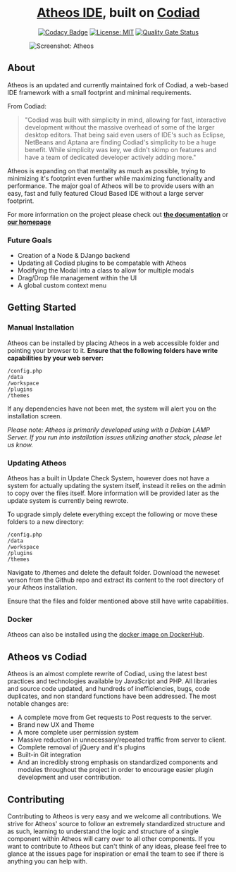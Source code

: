 <br/>
<div align="center">
    <h1><a href="https://atheos.io/">Atheos IDE</a>, built on <a href="http://codiad.com/">Codiad</a></h1>
</div>

<div align="center">

[![Codacy Badge](https://api.codacy.com/project/badge/Grade/2c36f9f63b294165b604193efb8cc058)](https://www.codacy.com/gh/Atheos/Atheos?utm_source=github.com&amp;utm_medium=referral&amp;utm_content=Atheos/Atheos&amp;utm_campaign=Badge_Grade)
[![License: MIT](https://img.shields.io/badge/License-MIT-yellow.svg)](https://opensource.org/licenses/MIT)
[![Quality Gate Status](https://sonarcloud.io/api/project_badges/measure?project=Atheos_Atheos&metric=alert_status)](https://sonarcloud.io/dashboard?id=Atheos_Atheos)

</div>


<div style='margin:0 auto;width:80%;'>

![Screenshot: Atheos](https://www.atheos.io/assets/images/atheos.png "Atheos")

</div>

## About
Atheos is an updated and currently maintained fork of Codiad, a web-based IDE framework with a small footprint and minimal requirements. 

From Codiad:
> "Codiad was built with simplicity in mind, allowing for fast, interactive development without the massive overhead of some of the larger desktop editors. That being said even users of IDE's such as Eclipse, NetBeans and Aptana are finding Codiad's simplicity to be a huge benefit. While simplicity was key, we didn't skimp on features and have a team of dedicated developer actively adding more."

Atheos is expanding on that mentality as much as possible, trying to minimizing it's footprint even further while maximizing functionality and performance. The major goal of Atheos will be to provide users with an easy, fast and fully featured Cloud Based IDE without a large server footprint.

For more information on the project please check out **[the documentation](https://www.atheos.io/docs)** or **[our homepage](http://www.atheos.io)**

### Future Goals
* Creation of a Node & DJango backend
* Updating all Codiad plugins to be compatable with Atheos
* Modifying the Modal into a class to allow for multiple modals
* Drag/Drop file management within the UI
* A global custom context menu

## Getting Started
### Manual Installation
Atheos can be installed by placing Atheos in a web accessible folder and pointing your browser to it.
**Ensure that the following folders have write capabilities by your web server:**
```
/config.php
/data
/workspace
/plugins
/themes
```
If any dependencies have not been met, the system will alert you on the installation screen.

*Please note: Atheos is primarily developed using with a Debian LAMP Server. If you run into installation issues utilizing another stack, please let us know.*

### Updating Atheos
Atheos has a built in Update Check System, however does not have a system for actually updating the system itself, instead it relies on the admin to copy over the files itself. More information will be provided later as the update system is currently being rewrote.

To upgrade simply delete everything except the following or move these folders to a new directory:
```
/config.php
/data
/workspace
/plugins
/themes
```
Navigate to /themes and delete the default folder. Download the neweset verson from the Github repo and extract its content to the root directory of your Atheos installation.

Ensure that the files and folder mentioned above still have write capabilities.

### Docker
Atheos can  also be installed using the [docker image on DockerHub]([https://hub.docker.com/r/hlsiira/atheos](https://hub.docker.com/r/hlsiira/atheos)).

## Atheos vs Codiad
Atheos is an almost complete rewrite of Codiad, using the latest best practices and technologies available by JavaScript and PHP. All libraries and source code updated, and hundreds of inefficiencies, bugs,  code duplicates, and non standard functions have been addressed. The most notable changes are:
* A complete move from Get requests to Post requests to the server.
* Brand new UX and Theme
* A more complete user permission system 
* Massive reduction in unnecessary/repeated traffic from server to client.
* Complete removal of jQuery and it's plugins
* Built-in Git integration
* And an incredibly strong emphasis on standardized components and modules throughout the project in order to encourage easier plugin development and user contribution.



## Contributing
Contributing to Atheos is very easy and we welcome all contributions. We strive for Atheos' source to follow an extremely standardized structure and as such, learning to understand the logic and structure of a single component within Atheos will carry over to all other components. If you want to contribute to Atheos but can't think of any ideas, please feel free to glance at the issues page for inspiration or email the team to see if there is anything you can help with.




